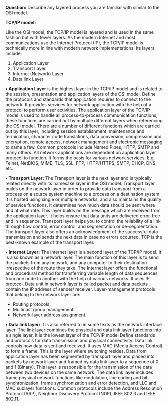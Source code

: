 **Question:** Describe any layered process you are familiar with similar to the OSI model.

**TCP/IP model:**

Like the OSI model, the TCP/IP model is layered and is used in the same fashion but
with fewer layers. As the modern Internet and most communications use the Internet
Protocol (IP), the TCP/IP model is technically more in line with modern network
implementations. Its layers include;
1. Application Layer
2. Transport Layer
3. Internet (Network) Layer
4. Data link Layer

**• Application Layer** is the highest layer in the TCP/IP model and is related to the session,
presentation and application layers of the OSI model. Define the protocols and
standards that application requires to connect to the network. It provides services for
network application with the help of a protocol to perform user activities. The
application layer of the TCP/IP model is used to handle all process-to-process
communication functions; these functions are carried out by multiple different layers
when referencing the OSI model. There are a number of different functions which are
carried out by this layer, including session establishment, maintenance and
termination, character code translations, data conversion, compression and
encryption, remote access, network management and electronic messaging to name
a few. Common protocols include Named Pipes, HTTP, SMTP and many others. All
network applications are dependent on application layer protocol to function. It forms
the basis for various network services. E.g. Telnet, NetBIOS, MIME, TLS, SSL, FTP,
HTTP/HTTPS, SMTP, DHCP, DNS etc.

**• Transport Layer:** The Transport layer is the next layer and is typically related directly
with its namesake layer in the OSI model. Transport layer builds on the network layer
in order to provide data transport from a process on a source system machine to a process on a destination system. It is hosted using single or multiple networks, and
also maintains the quality of service functions.
It determines how much data should be sent where and at what rate. This layer builds
on the message which are received from the application layer. It helps ensure that data
units are delivered error-free and in sequence.
Transport layer helps you to control the reliability of a link through flow control, error
control, and segmentation or de-segmentation.
The transport layer also offers an acknowledgment of the successful data transmission
and sends the next data in case no errors occurred. TCP is the best-known example of
the transport layer.

**• Internet Layer:**
The internet layer is a second layer of the TCP/IP model. It is also known as a network
layer. The main function of this layer is to send the packets from any network, and any
computer to their destination irrespective of the route they take.
The Internet layer offers the functional and procedural method for transferring
variable length of data sequences from one node to another with the help of various
networks.
It uses IP protocol. Data unit in network layer is called packet and data packets contain
the IP address of sender/ receiver.
Layer-management protocols that belong to the network layer are:
- Routing protocols
- Multicast group management
- Network-layer address assignment.

**• Data link layer:**
It is also referred to in some texts as the network interface layer. The link layer
combines the physical and data link layer functions into a single layer.
It is the lowest layer of the TCP/IP model Define standards and protocols for data
transmission and physical connectivity. Data link controls how data is sent and received. It uses MAC (Media Access Control) to form a frame. This is the layer where
switching resides. Data from application layer has been segmented by transport layer
and placed into packets by network layer and framed by data link layer to a sequence
of 0 and 1 (Binary). This layer is responsible for the transmission of the data between
two devices on the same network.
The data link layer includes frame physical network functions like modulation, line
coding and bit synchronization, frame synchronization and error detection, and LLC
and MAC sublayer functions. Common protocols include the Address Resolution
Protocol (ARP), Neighbor Discovery Protocol (NDP), IEEE 802.3 and IEEE 802.11.